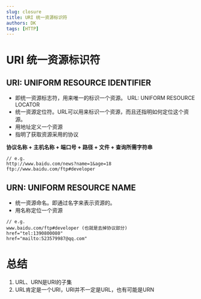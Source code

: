 ```yaml
---
slug: closure
title: URI 统一资源标识符
authors: DK
tags: [HTTP]
---
```


# URI 统一资源标识符

## URI: UNIFORM RESOURCE IDENTIFIER
- 即统一资源标志符，用来唯一的标识一个资源。
URL: UNIFORM RESOURCE LOCATOR
- 统一资源定位符。URL可以用来标识一个资源，而且还指明如何定位这个资源。
- 用地址定义一个资源
- 指明了获取资源采用的协议

**协议名称 + 主机名称 + 端口号 + 路径 + 文件 + 查询所需字符串**

```tsx
// e.g. 
http://www.baidu.com/news?name=1&age=18
ftp://www.baidu.com/ftp#developer
```

## URN: UNIFORM RESOURCE NAME

- 统一资源命名。即通过名字来表示资源的。
- 用名称定位一个资源

```tsx
// e.g.
www.baidu.com/ftp#developer (也就是去掉协议部分)
href="tel:1390800080"
href="mailto:523579987@qq.com"
```

# 总结

1. URL、URN是URI的子集
2. URL肯定是一个URI，URI并不一定是URL，也有可能是URN
